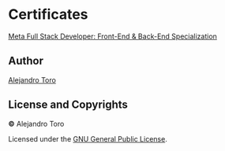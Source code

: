 # Certificates

[Meta Full Stack Developer: Front-End & Back-End Specialization](https://www.coursera.org/specializations/meta-full-stack-developer?)

## Author

[Alejandro Toro](https://github.com/Skullzo)

## License and Copyrights

**©** Alejandro Toro 

Licensed under the [GNU General Public License](https://github.com/Skullzo/Code/blob/main/LICENSE).
